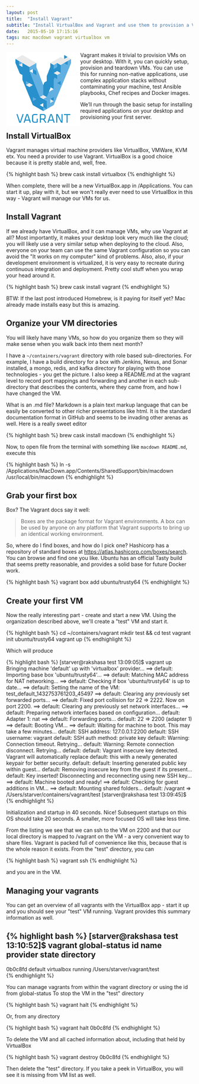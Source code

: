 ```yaml
---
layout: post
title:  "Install Vagrant"
subtitle: "Install VirtualBox and Vagrant and use them to provision a VM"
date:   2015-05-10 17:15:16
tags: mac macdown vagrant virtualbox vm
---
```


<img style="float: left;" src="/images/logo/vagrant-logo.png">


Vagrant makes it trivial to provision VMs on your desktop.  With it, you can quickly setup, provision and teardown VMs. You can use this for running non-native applications, use complex application stacks without contaminating your machine, test Ansible playbooks, Chef recipes and Docker images.

We’ll run through the basic setup for installing required applications on your desktop and provisioning your first server. 


## Install VirtualBox

Vagrant  manages virtual machine providers like VirtualBox, VMWare, KVM etx. You need a provider to use Vagrant. VirtualBox is a good choice because it is pretty stable and, well, free.

{% highlight bash %}
brew cask install virtualbox
{% endhighlight %}

When complete, there will be a new VirtualBox.app in /Applications. You can start it up, play with it, but we won't really ever need to use VirtualBox in this way - Vagrant will manage our VMs for us.

## Install Vagrant

If we already have VirtualBox, and it can manage VMs, why use Vagrant at all? Most importantly, it makes your desktop look very much like the cloud; you will likely use a very similar setup when deploying to the cloud. Also, everyone on your team can use the same Vagrant configuration so you can avoid the "It works on my computer" kind of problems. Also, also, if your development environment is virtualized, it is very easy to recreate during continuous integration and deployment. Pretty cool stuff when you wrap your head around it.

{% highlight bash %}
brew cask install vagrant
{% endhighlight %}

BTW: If the last post introduced Homebrew, is it paying for itself yet? Mac already made installs easy but this is amazing. 

## Organize your VM directories

You will likely have many VMs, so how do you organize them so they will make sense when you walk back into them next month?

I have a `~/containers/vagrant` directory with role based sub-directories. For example, I have a build directory for a box with Jenkins, Nexus, and Sonar installed, a mongo, redis, and kafka directory for playing with those technologies - you get the picture. I also keep a README.md at the vagrant level to record port mappings and forwarding and another in each sub-directory that describes the contents, where they came from, and how I have changed the VM.

What is an .md file? Markdown is a plain text markup language that can be easily be converted to other richer presentations like html. It is the standard documentation format in GitHub and seems to be invading other arenas as well. Here is a really sweet editor

{% highlight bash %}
brew cask install macdown
{% endhighlight %}

Now, to open file from the terminal with something like ```macdown README.md```, execute this

{% highlight bash %}
ln -s /Applications/MacDown.app/Contents/SharedSupport/bin/macdown /usr/local/bin/macdown
{% endhighlight %}

## Grab your first box

Box? The Vagrant docs say it well:

> Boxes are the package format for Vagrant environments. A box can be used by anyone on any platform that Vagrant supports to bring up an identical working environment.

So, where do I find boxes, and how do I pick one? Hashicorp has a repository of standard boxes at https://atlas.hashicorp.com/boxes/search. You can browse and find one you like. Ubuntu has an official Tasty build that seems pretty reasonable, and provides a solid base for future Docker work.

{% highlight bash %}
vagrant box add ubuntu/trusty64
{% endhighlight %}

## Create your first VM

Now the really interesting part - create and start a new VM. Using the organization described above, we'll create a "test" VM and start it.

{% highlight bash %}
cd ~/containers/vagrant
mkdir test && cd test
vagrant init ubuntu/trusty64
vagrant up
{% endhighlight %}

Which will produce

{% highlight bash %}
[starver@rakshasa test 13:09:05]$ vagrant up
Bringing machine 'default' up with 'virtualbox' provider...
==> default: Importing base box 'ubuntu/trusty64'...
==> default: Matching MAC address for NAT networking...
==> default: Checking if box 'ubuntu/trusty64' is up to date...
==> default: Setting the name of the VM: test_default_1432753761203_45497
==> default: Clearing any previously set forwarded ports...
==> default: Fixed port collision for 22 => 2222. Now on port 2200.
==> default: Clearing any previously set network interfaces...
==> default: Preparing network interfaces based on configuration...
    default: Adapter 1: nat
==> default: Forwarding ports...
    default: 22 => 2200 (adapter 1)
==> default: Booting VM...
==> default: Waiting for machine to boot. This may take a few minutes...
    default: SSH address: 127.0.0.1:2200
    default: SSH username: vagrant
    default: SSH auth method: private key
    default: Warning: Connection timeout. Retrying...
    default: Warning: Remote connection disconnect. Retrying...
    default: 
    default: Vagrant insecure key detected. Vagrant will automatically replace
    default: this with a newly generated keypair for better security.
    default: 
    default: Inserting generated public key within guest...
    default: Removing insecure key from the guest if its present...
    default: Key inserted! Disconnecting and reconnecting using new SSH key...
==> default: Machine booted and ready!
==> default: Checking for guest additions in VM...
==> default: Mounting shared folders...
    default: /vagrant => /Users/starver/containers/vagrant/test
[starver@rakshasa test 13:09:45]$ 
{% endhighlight %}

Initialization and startup in 40 seconds. Nice! Subsequent startups on this OS should take 20 seconds. A smaller, more focused OS will take less time.

From the listing we see that we can ssh to the VM on 2200 and that our local directory is mapped to /vagrant on the VM - a very convenient way to share files. Vagrant is packed full of convenience like this, because that is the whole reason it exists. From the "test" directory, you can

{% highlight bash %}
vagrant ssh
{% endhighlight %}

and you are in the VM.

## Managing your vagrants

You can get an overview of all vagrants with the VirtualBox app - start it up and you should see your "test" VM running. Vagrant provides this summary information as well.

{% highlight bash %}
[starver@rakshasa test 13:10:52]$ vagrant global-status
id       name    provider   state    directory                           
-------------------------------------------------------------------------
0b0c8fd  default virtualbox running /Users/starver/vagrant/test     
{% endhighlight %}


You can manage vagrants from within the vagrant directory or using the id from global-status 
To stop the VM in the "test" directory

{% highlight bash %}
vagrant halt
{% endhighlight %}

Or, from any directory

{% highlight bash %}
vagrant halt 0b0c8fd
{% endhighlight %}

To delete the VM and all cached information about, including that held by VirtualBox

{% highlight bash %}
vagrant destroy 0b0c8fd
{% endhighlight %}

Then delete the "test" directory. If you take a peek in VirtualBox, you will see it is missing from VM list as well.

